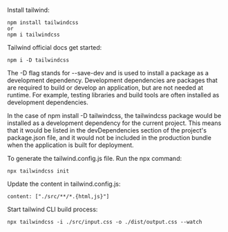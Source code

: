 
Install tailwind:
```
npm install tailwindcss
or
npm i tailwindcss
```

Tailwind official docs get started:
```
npm i -D tailwindcss
```

The -D flag stands for --save-dev and is used to install a package as a development dependency. Development dependencies are packages that are required to build or develop an application, but are not needed at runtime. For example, testing libraries and build tools are often installed as development dependencies.

In the case of npm install -D tailwindcss, the tailwindcss package would be installed as a development dependency for the current project. This means that it would be listed in the devDependencies section of the project's package.json file, and it would not be included in the production bundle when the application is built for deployment.

To generate the tailwind.config.js file. Run the npx command:
```
npx tailwindcss init
```

Update the content in tailwind.config.js:
```
content: ["./src/**/*.{html,js}"]
```
Start tailwind CLI build process:
```
npx tailwindcss -i ./src/input.css -o ./dist/output.css --watch
```